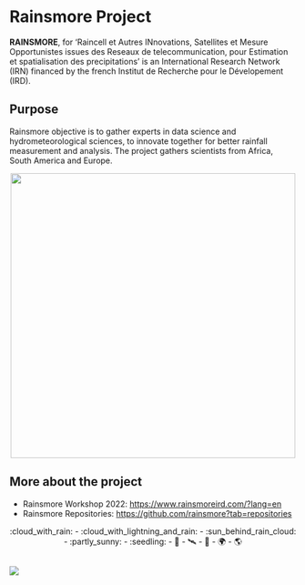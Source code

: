 # Rainsmore Project

**RAINSMORE**, for ‘Raincell et Autres INnovations, Satellites et Mesure Opportunistes issues des Reseaux de telecommunication, pour Estimation et spatialisation des precipitations’ is an International Research Network (IRN) financed by the french Institut de Recherche pour le Dévelopement (IRD).

## Purpose
 Rainsmore objective is to gather experts in data science and hydrometeorological sciences, to innovate together for better rainfall measurement and analysis. The project gathers scientists from Africa, South America and Europe.

<!-- This is the way if just drag and drop the gif here.-->
<!-- ![483c2d_13f05782b0f94dd8b7d5bf30673d9f41_mv2](https://user-images.githubusercontent.com/118013699/201414676-d74dfdc2-83e4-4879-b496-177663599806.gif) -->

<!--This is another way (and the best) -->
<p align="center">
<img src="https://user-images.githubusercontent.com/118013699/201414676-d74dfdc2-83e4-4879-b496-177663599806.gif" width="500" height="500"/>
</p>

## More about the project

- Rainsmore Workshop 2022: <https://www.rainsmoreird.com/?lang=en>
- Rainsmore Repositories: <https://github.com/rainsmore?tab=repositories>

<p align="center"> 
:cloud_with_rain: - :cloud_with_lightning_and_rain: - :sun_behind_rain_cloud: - :partly_sunny: - :seedling: - 🍃 - 🛰️ - 📡 - 🌍 - 🌎 
</p>
 
##
<div>
  <a href = "mailto:rainsmore.ird@gmail.com"><img src="https://img.shields.io/badge/-Gmail-%23333?style=for-the-badge&logo=gmail&logoColor=white" target="_blank"></a>
  
</div>
